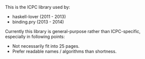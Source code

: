 This is the ICPC library used by:

 * haskell-lover (2011 - 2013)
 * binding.pry (2013 - 2014)

Currently this library is general-purpose rather than ICPC-specific, especially in following points:

 * Not necessarily fit into 25 pages.
 * Prefer readable names / algorithms than shortness.
